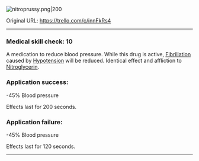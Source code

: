 ![nitroprussy.png\|200](/Items/Sodium%20Nitroprusside%20-%20Attachments/6718845db30472d958dd7c38.png)

Original URL: https://trello.com/c/innFkRs4

---

### Medical skill check: 10

A medication to reduce blood pressure. While this drug is active, [Fibrillation](../Heart/Fibrillation.md) caused by [Hypotension](../Blood/Hypotension.md) will be reduced. Identical effect and affliction to [Nitroglycerin](Nitroglycerin.md).

### Application success:

\-45% Blood pressure

Effects last for 200 seconds.

### Application failure:

\-45% Blood pressure

Effects last for 120 seconds.

---

